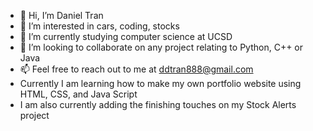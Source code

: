 - 👋 Hi, I’m Daniel Tran 
- 👀 I’m interested in cars, coding, stocks
- 🌱 I’m currently studying computer science at UCSD
- 💞️ I’m looking to collaborate on any project relating to Python, C++ or Java
- 📫 Feel free to reach out to me at ddtran888@gmail.com
- Currently I am learning how to make my own portfolio website using HTML, CSS, and Java Script
- I am also currently adding the finishing touches on my Stock Alerts project

<!---
dtran556/dtran556 is a ✨ special ✨ repository because its `README.md` (this file) appears on your GitHub profile.
You can click the Preview link to take a look at your changes.
--->
